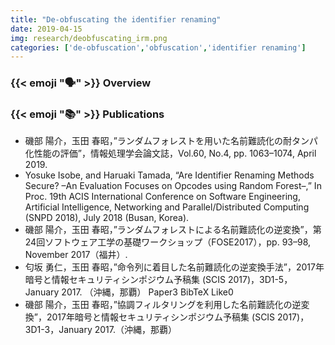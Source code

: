 ```yaml
---
title: "De-obfuscating the identifier renaming"
date: 2019-04-15
img: research/deobfuscating_irm.png
categories: ['de-obfuscation','obfuscation','identifier renaming']
---
```


### {{< emoji ":speaking_head:" >}} Overview



### {{< emoji ":books:" >}} Publications

* 磯部 陽介，玉田 春昭，”ランダムフォレストを用いた名前難読化の耐タンパ化性能の評価”，情報処理学会論文誌，Vol.60, No.4, pp. 1063–1074, April 2019.
* Yosuke Isobe, and Haruaki Tamada, “Are Identifier Renaming Methods Secure? –An Evaluation Focuses on Opcodes using Random Forest–,” In Proc. 19th ACIS International Conference on Software Engineering, Artificial Intelligence, Networking and Parallel/Distributed Computing (SNPD 2018), July 2018 (Busan, Korea).
* 磯部 陽介，玉田 春昭，”ランダムフォレストによる名前難読化の逆変換”，第24回ソフトウェア工学の基礎ワークショップ（FOSE2017），pp. 93–98, November 2017（福井）. 
* 匂坂 勇仁，玉田 春昭，”命令列に着目した名前難読化の逆変換手法”，2017年暗号と情報セキュリティシンポジウム予稿集 (SCIS 2017)，3D1-5，January 2017. （沖縄，那覇）  Paper3  BibTeX  Like0
* 磯部 陽介，玉田 春昭，”協調フィルタリングを利用した名前難読化の逆変換”，2017年暗号と情報セキュリティシンポジウム予稿集 (SCIS 2017)，3D1-3，January 2017.（沖縄，那覇）
